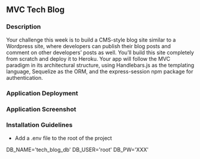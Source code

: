 ## MVC Tech Blog

### Description

Your challenge this week is to build a CMS-style blog site similar to a Wordpress site, where developers can publish their blog posts and comment on other developers’ posts as well. You’ll build this site completely from scratch and deploy it to Heroku. Your app will follow the MVC paradigm in its architectural structure, using Handlebars.js as the templating language, Sequelize as the ORM, and the express-session npm package for authentication.

### Application Deployment

### Application Screenshot

### Installation Guidelines

- Add a .env file to the root of the project

DB_NAME='tech_blog_db'
DB_USER='root'
DB_PW='XXX'
